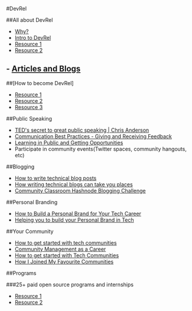 #DevRel

##All about DevRel

- [Why?](https://youtu.be/l7-mCU9Gskg)
- [Intro to DevRel](https://youtu.be/lZvf5Tm4nSo)
- [Resource 1](https://devrel.co/about/)
- [Resource 2](https://youtu.be/MKztZJODyxY)

## - [Articles and Blogs](https://www.commonroom.io/)

##[How to become DevRel]

- [Resource 1](https://youtu.be/_SSCZkSitlc)
- [Resource 2](https://youtu.be/iUZerHctTB8)
- [Resource 3](https://youtu.be/VbM-Ii2HLoA)


##Public Speaking

- [TED's secret to great public speaking | Chris Anderson](https://youtu.be/-FOCpMAww28)
- [Communication Best Practices - Giving and Receiving Feedback](https://youtu.be/mTsMaxkQ42I)
- [Learning in Public and Getting Opportunities](https://youtu.be/d8AJEXmOBnI)
- Participate in community events(Twitter spaces, community hangouts, etc)


##Blogging

- [How to write technical blog posts](https://youtu.be/YODPgBadj80)
- [How writing technical blogs can take you places](https://youtu.be/wA2gI8T-ebQ)
- [Community Classroom Hashnode Blogging Challenge](https://www.commclassroom.org/hashnode)


##Personal Branding

- [How to Build a Personal Brand for Your Tech Career](https://careerfoundry.com/en/blog/career-change/personal-branding/)
- [Helping you to build your Personal Brand in Tech](https://dev.to/vinzvinci/helping-you-to-build-your-personal-brand-in-tech-35df)


##Your Community

- [How to get started with tech communities](https://youtu.be/VkaO73B7vmE)
- [Community Management as a Career](https://youtu.be/bnEIt1MyhDY)
- [How to get started with Tech Communities](https://youtu.be/VYjWsDp1B6o)
- [How I Joined My Favourite Communities](https://youtu.be/x8kIZKUBYT0)


##Programs

###25+ paid open source programs and internships

- [Resource 1](https://blog.commclassroom.org/25-paid-open-source-programs-and-internships)
- [Resource 2](https://youtu.be/x4hsV_q_YQc)